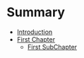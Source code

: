 # Summary

* [Introduction](README.md)
* [First Chapter](chapter1.md)
   * [First SubChapter](first_subchapter.md)

